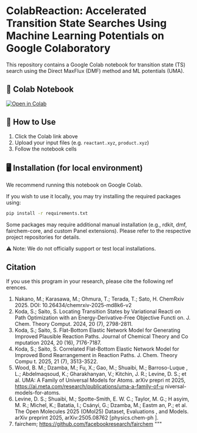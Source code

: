 # ColabReaction: Accelerated Transition State Searches Using Machine Learning Potentials on Google Colaboratory 

This repository contains a Google Colab notebook for transition state (TS) search using the Direct MaxFlux (DMF) method and ML potentials (UMA).

## 📘 Colab Notebook

[![Open in Colab](https://colab.research.google.com/assets/colab-badge.svg)](https://colab.research.google.com/github/BILAB/ColabReaction/blob/main/ColabReaction.ipynb)

## 📂 How to Use

1. Click the Colab link above
2. Upload your input files (e.g. `reactant.xyz`, `product.xyz`)
3. Follow the notebook cells

## 🖥️ Installation (for local environment)

We recommend running this notebook on Google Colab.

If you wish to use it locally, you may try installing the required packages using:

```bash
pip install -r requirements.txt
```

Some packages may require additional manual installation (e.g., rdkit, dmf, fairchem-core, and custom Panel extensions).
Please refer to the respective project repositories for details.

⚠️ Note: We do not officially support or test local installations.

## Citation

If you use this program in your research, please cite the following ref
erences.

1. Nakano, M.; Karasawa, M.; Ohmura, T.; Terada, T.; Sato, H. ChemRxiv
   2025. DOI: 10.26434/chemrxiv-2025-md8k6-v2
2. Koda, S.; Saito, S. Locating Transition States by Variational Reacti
   on Path Optimization with an Energy-Derivative-Free Objective Functi
   on. J. Chem. Theory Comput. 2024, 20 (7), 2798-2811.
3. Koda, S.; Saito, S. Flat-Bottom Elastic Network Model for Generating
   Improved Plausible Reaction Paths. Journal of Chemical Theory and Co
   mputation 2024, 20 (16), 7176-7187.
4. Koda, S.; Saito, S. Correlated Flat-Bottom Elastic Network Model for
   Improved Bond Rearrangement in Reaction Paths. J. Chem. Theory Compu
   t. 2025, 21 (7), 3513-3522.
5. Wood, B. M.; Dzamba, M.; Fu, X.; Gao, M.; Shuaibi, M.; Barroso-Luque
   , L.; Abdelmaqsoud, K.; Gharakhanyan, V.; Kitchin, J. R.; Levine, D.
   S.; et al. UMA: A Family of Universal Models for Atoms. arXiv prepri
   nt 2025, https://ai.meta.com/research/publications/uma-a-family-of-u
   niversal-models-for-atoms.
6. Levine, D. S.; Shuaibi, M.; Spotte-Smith, E. W. C.; Taylor, M. G.; H
   asyim, M. R.; Michel, K.; Batatia, I.; Csányi, G.; Dzamba, M.; Eastm
   an, P.; et al. The Open Molecules 2025 (OMol25) Dataset, Evaluations
   , and Models. arXiv preprint 2025, arXiv:2505.08762 [physics.chem-ph
   ].
7. fairchem; https://github.com/facebookresearch/fairchem
"""
